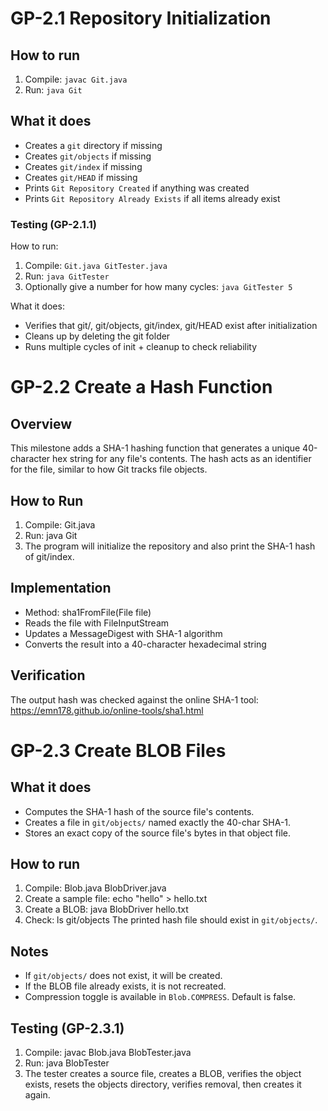 # GP-2.1 Repository Initialization

## How to run
1) Compile: `javac Git.java`
2) Run: `java Git`

## What it does
- Creates a `git` directory if missing
- Creates `git/objects` if missing
- Creates `git/index` if missing
- Creates `git/HEAD` if missing
- Prints `Git Repository Created` if anything was created
- Prints `Git Repository Already Exists` if all items already exist

### Testing (GP-2.1.1)

How to run:
1. Compile: `Git.java GitTester.java`
2. Run: `java GitTester`
3. Optionally give a number for how many cycles: `java GitTester 5`

What it does:
- Verifies that git/, git/objects, git/index, git/HEAD exist after initialization
- Cleans up by deleting the git folder
- Runs multiple cycles of init + cleanup to check reliability

# GP-2.2 Create a Hash Function

## Overview
This milestone adds a SHA-1 hashing function that generates a unique 40-character hex string for any file's contents. The hash acts as an identifier for the file, similar to how Git tracks file objects.

## How to Run
1. Compile:
   Git.java
2. Run:
   java Git
3. The program will initialize the repository and also print the SHA-1 hash of git/index.

## Implementation
- Method: sha1FromFile(File file)
- Reads the file with FileInputStream
- Updates a MessageDigest with SHA-1 algorithm
- Converts the result into a 40-character hexadecimal string

## Verification
The output hash was checked against the online SHA-1 tool:
https://emn178.github.io/online-tools/sha1.html

# GP-2.3 Create BLOB Files

## What it does
- Computes the SHA-1 hash of the source file's contents.
- Creates a file in `git/objects/` named exactly the 40-char SHA-1.
- Stores an exact copy of the source file's bytes in that object file.

## How to run
1) Compile:
   Blob.java BlobDriver.java
2) Create a sample file:
   echo "hello" > hello.txt
3) Create a BLOB:
   java BlobDriver hello.txt
4) Check:
   ls git/objects
   The printed hash file should exist in `git/objects/`.

## Notes
- If `git/objects/` does not exist, it will be created.
- If the BLOB file already exists, it is not recreated.
- Compression toggle is available in `Blob.COMPRESS`. Default is false.

## Testing (GP-2.3.1)
1) Compile:
   javac Blob.java BlobTester.java
2) Run:
   java BlobTester
3) The tester creates a source file, creates a BLOB, verifies the object exists, resets the objects directory, verifies removal, then creates it again.
